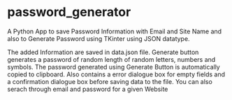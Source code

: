 # password_generator
A Python App to save Password Information with Email and Site Name and also to Generate Password using TKinter using JSON datatype.

The added Information are saved in data.json file.
Generate button generates a password of random length of random letters, numbers and symbols.
The password generated using Generate Button is automatically copied to clipboard.
Also contains a error dialogue box for empty fields and a confirmation dialogue box before saving data to the file.
You can also serach through email and password for a given Website
